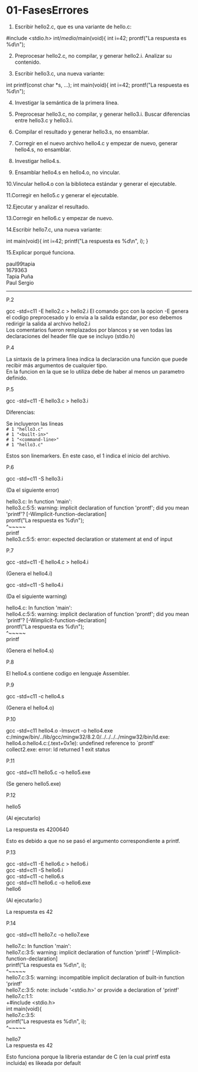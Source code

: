 # 01-FasesErrores

1. Escribir hello2.c, que es una variante de hello.c:

#include <stdio.h>
int/*medio*/main(void){
int i=42;
 prontf("La respuesta es %d\n");
 
2. Preprocesar hello2.c, no compilar, y generar hello2.i. Analizar su
contenido.

3. Escribir hello3.c, una nueva variante:

int printf(const char *s, ...);
int main(void){
int i=42;
 prontf("La respuesta es %d\n");
 
4. Investigar la semántica de la primera línea.

5. Preprocesar hello3.c, no compilar, y generar hello3.i. Buscar diferencias
entre hello3.c y hello3.i.

6. Compilar el resultado y generar hello3.s, no ensamblar.

7. Corregir en el nuevo archivo hello4.c y empezar de nuevo, generar
hello4.s, no ensamblar.

8. Investigar hello4.s.

9. Ensamblar hello4.s en hello4.o, no vincular.

10.Vincular hello4.o con la biblioteca estándar y generar el ejecutable.

11.Corregir en hello5.c y generar el ejecutable.

12.Ejecutar y analizar el resultado.

13.Corregir en hello6.c y empezar de nuevo.

14.Escribir hello7.c, una nueva variante:

int main(void){
int i=42;
 printf("La respuesta es %d\n", i);
}

15.Explicar porqué funciona.

paul99tapia  
1679363  
Tapia Puña  
Paul Sergio  

-----------------------------------------------------------------------------

P.2

gcc -std=c11 -E hello2.c > hello2.i
El comando gcc con la opcion -E genera el codigo preprocesado y lo envia a la salida estandar, por eso debemos redirigir la salida al archivo hello2.i  
Los comentarios fueron remplazados por blancos y se ven todas las declaraciones del header file que se incluyo (stdio.h)  

P.4

La sintaxis de la primera linea indica la declaración una función que puede recibir más argumentos de cualquier tipo.  
En la funcion en la que se lo utiliza debe de haber al menos un parametro definido.

P.5

gcc -std=c11 -E hello3.c > hello3.i

Diferencias:

Se incluyeron las lineas  
`# 1 "hello3.c"`  
`# 1 "<built-in>"`  
`# 1 "<command-line>"`  
`# 1 "hello3.c"`  

Estos son linemarkers. En este caso, el 1 indica el inicio del archivo.

P.6

gcc -std=c11 -S hello3.i

(Da el siguiente error)

hello3.c: In function 'main':  
hello3.c:5:5: warning: implicit declaration of function 'prontf'; did you mean 'printf'? [-Wimplicit-function-declaration]  
     prontf("La respuesta es %d\n");  
     ^~~~~~  
     printf  
hello3.c:5:5: error: expected declaration or statement at end of input  

P.7

gcc -std=c11 -E hello4.c > hello4.i

(Genera el hello4.i)

gcc -std=c11 -S hello4.i

(Da el siguiente warning)

hello4.c: In function 'main':  
hello4.c:5:5: warning: implicit declaration of function 'prontf'; did you mean 'printf'? [-Wimplicit-function-declaration]  
     prontf("La respuesta es %d\n");  
     ^~~~~~  
     printf  

(Genera el hello4.s)

P.8 

El hello4.s contiene codigo en lenguaje Assembler.

P.9

gcc -std=c11 -c hello4.s

(Genera el hello4.o)

P.10

gcc -std=c11 hello4.o -lmsvcrt -o hello4.exe  
c:/mingw/bin/../lib/gcc/mingw32/8.2.0/../../../../mingw32/bin/ld.exe: hello4.o:hello4.c:(.text+0x1e): undefined reference to `prontf'  
collect2.exe: error: ld returned 1 exit status  

P.11

gcc -std=c11 hello5.c -o hello5.exe

(Se genero hello5.exe)

P.12

hello5

(Al ejecutarlo)
 
La respuesta es 4200640

Esto es debido a que no se pasó el argumento correspondiente a printf.

P.13

gcc -std=c11 -E hello6.c > hello6.i  
gcc -std=c11 -S hello6.i  
gcc -std=c11 -c hello6.s  
gcc -std=c11 hello6.c -o hello6.exe  
hello6  

(Al ejecutarlo:)

La respuesta es 42

P.14

gcc -std=c11 hello7.c -o hello7.exe


hello7.c: In function 'main':  
hello7.c:3:5: warning: implicit declaration of function 'printf' [-Wimplicit-function-declaration]  
     printf("La respuesta es %d\n", i);  
     ^~~~~~  
hello7.c:3:5: warning: incompatible implicit declaration of built-in function 'printf'  
hello7.c:3:5: note: include '<stdio.h>' or provide a declaration of 'printf'  
hello7.c:1:1:  
+#include <stdio.h>  
 int main(void){  
hello7.c:3:5:  
     printf("La respuesta es %d\n", i);  
     ^~~~~~  

hello7  
La respuesta es 42  

Esto funciona porque la libreria estandar de C (en la cual printf esta incluida) es likeada por default
